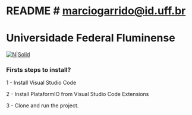 # README # marciogarrido@id.uff.br

# Universidade Federal Fluminense

[![N|Solid](https://upload.wikimedia.org/wikipedia/pt/thumb/4/47/UFF_bras%C3%A3o.png/200px-UFF_bras%C3%A3o.png)](http://www.ppgeet.uff.br/site/)

### Firsts steps to install? ###

1 - Install Visual Studio Code

2 - Install PlataformIO from Visual Studio Code Extensions

3 - Clone and run the project.
